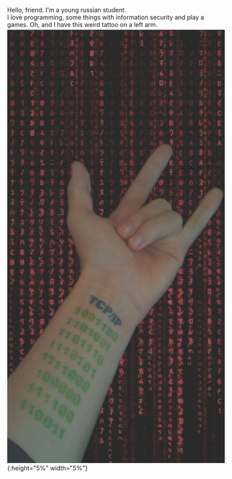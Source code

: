 Hello, friend. I'm a young russian student.  
I love programming, some things with information security and play a games.
Oh, and I have this weird tattoo on a left arm.  
![alt text](https://github.com/GloryToMoon/GloryToMoon/blob/main/index.jpeg){:height="5%" width="5%"}
